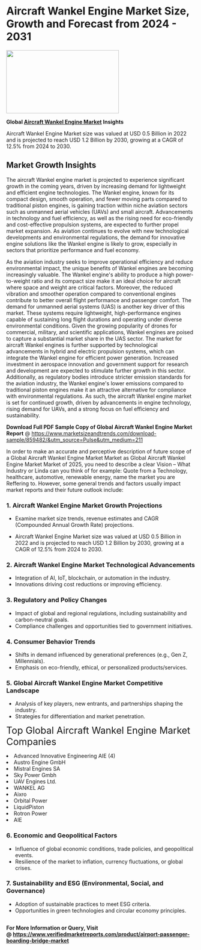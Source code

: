 <H1>Aircraft Wankel Engine Market Size, Growth and Forecast from 2024 - 2031</H1><img class="aligncenter size-medium wp-image-584254" src="https://thirdeyenews.in/wp-content/uploads/2024/09/Global-Market-Research-300x168.jpeg" alt="" width="300" height="168" /><p><strong>Global&nbsp;<a href="https://www.marketsizeandtrends.com/download-sample/859482/&amp;utm_source=Pulse&amp;utm_medium=211">Aircraft Wankel Engine Market</a> Insights</strong></p><p>Aircraft Wankel Engine Market size was valued at USD 0.5 Billion in 2022 and is projected to reach USD 1.2 Billion by 2030, growing at a CAGR of 12.5% from 2024 to 2030.</p><p><h2>Market Growth Insights</h2> <p>The aircraft Wankel engine market is projected to experience significant growth in the coming years, driven by increasing demand for lightweight and efficient engine technologies. The Wankel engine, known for its compact design, smooth operation, and fewer moving parts compared to traditional piston engines, is gaining traction within niche aviation sectors such as unmanned aerial vehicles (UAVs) and small aircraft. Advancements in technology and fuel efficiency, as well as the rising need for eco-friendly and cost-effective propulsion systems, are expected to further propel market expansion. As aviation continues to evolve with new technological developments and environmental regulations, the demand for innovative engine solutions like the Wankel engine is likely to grow, especially in sectors that prioritize performance and fuel economy. </p> <p>As the aviation industry seeks to improve operational efficiency and reduce environmental impact, the unique benefits of Wankel engines are becoming increasingly valuable. The Wankel engine's ability to produce a high power-to-weight ratio and its compact size make it an ideal choice for aircraft where space and weight are critical factors. Moreover, the reduced vibration and smoother operation compared to conventional engines contribute to better overall flight performance and passenger comfort. The demand for unmanned aerial systems (UAS) is another key driver of this market. These systems require lightweight, high-performance engines capable of sustaining long flight durations and operating under diverse environmental conditions. Given the growing popularity of drones for commercial, military, and scientific applications, Wankel engines are poised to capture a substantial market share in the UAS sector. The market for aircraft Wankel engines is further supported by technological advancements in hybrid and electric propulsion systems, which can integrate the Wankel engine for efficient power generation. Increased investment in aerospace innovation and government support for research and development are expected to stimulate further growth in this sector. Additionally, as regulatory bodies introduce stricter emission standards for the aviation industry, the Wankel engine's lower emissions compared to traditional piston engines make it an attractive alternative for compliance with environmental regulations. As such, the aircraft Wankel engine market is set for continued growth, driven by advancements in engine technology, rising demand for UAVs, and a strong focus on fuel efficiency and sustainability. </p><p><span class=""><strong>Download Full PDF Sample Copy of Global Aircraft Wankel Engine Market Report</strong> @ <a href="https://www.marketsizeandtrends.com/download-sample/859482/&amp;utm_source=Pulse&amp;utm_medium=211" target="_blank">https://www.marketsizeandtrends.com/download-sample/859482/&amp;utm_source=Pulse&amp;utm_medium=211</a></span></p><p>In order to make an accurate and perceptive description of future scope of a Global&nbsp;Aircraft Wankel Engine Market Market as Global&nbsp;Aircraft Wankel Engine Market Market of 2025, you need to describe a clear Vision &ndash; What Industry or Linda can you think of for example: Quote from a Technology, healthcare, automotive, renewable energy, name the market you are Reffering to. However, some general trends and factors usually impact market reports and their future outlook include:</p><h3>1.&nbsp;<strong>Aircraft Wankel Engine Market Growth Projections</strong></h3><ul><li>Examine market size trends, revenue estimates and CAGR (Compounded Annual Growth Rate) projections.</li><li><p>Aircraft Wankel Engine Market size was valued at USD 0.5 Billion in 2022 and is projected to reach USD 1.2 Billion by 2030, growing at a CAGR of 12.5% from 2024 to 2030.</p></li></ul><h3>2.&nbsp;<strong>Aircraft Wankel Engine Market Technological Advancements</strong></h3><ul><li>Integration of AI, IoT, blockchain, or automation in the industry.</li><li>Innovations driving cost reductions or improving efficiency.</li></ul><h3>3.&nbsp;<strong>Regulatory and Policy Changes</strong></h3><ul><li>Impact of global and regional regulations, including sustainability and carbon-neutral goals.</li><li>Compliance challenges and opportunities tied to government initiatives.</li></ul><h3>4.&nbsp;<strong>Consumer Behavior Trends</strong></h3><ul><li>Shifts in demand influenced by generational preferences (e.g., Gen Z, Millennials).</li><li>Emphasis on eco-friendly, ethical, or personalized products/services.</li></ul><h3>5.&nbsp;<strong>Global Aircraft Wankel Engine Market Competitive Landscape</strong></h3><ul><li>Analysis of key players, new entrants, and partnerships shaping the industry.</li><li>Strategies for differentiation and market penetration.</li></ul><p data-pm-slice="1 1 []"><span style="color: inherit; font-family: inherit; font-size: 25px;">Top Global Aircraft Wankel Engine Market Companies</span></p><div class="" data-test-id=""><p><li>Advanced Innovative Engineering AIE (4)</li><li> Austro Engine GmbH</li><li> Mistral Engines SA</li><li> Sky Power Gmbh</li><li> UAV Engines Ltd.</li><li> WANKEL AG</li><li> Aixro</li><li> Orbital Power</li><li> LiquidPiston</li><li> Rotron Power</li><li> AIE</li></p></div><h3>6.&nbsp;<strong>Economic and Geopolitical Factors</strong></h3><ul><li>Influence of global economic conditions, trade policies, and geopolitical events.</li><li>Resilience of the market to inflation, currency fluctuations, or global crises.</li></ul><h3>7.&nbsp;<strong>Sustainability and ESG (Environmental, Social, and Governance)</strong></h3><ul><li>Adoption of sustainable practices to meet ESG criteria.</li><li>Opportunities in green technologies and circular economy principles.</li></ul><h2><strong style="font-size: 14px;">For More Information or Query, Visit @&nbsp;</strong><a style="background-color: #ffffff; font-size: 14px;" href="https://www.marketsizeandtrends.com/report/aircraft-wankel-engine-market/" target="_blank">https://www.verifiedmarketreports.com/product/airport-passenger-boarding-bridge-market</a></h2>
